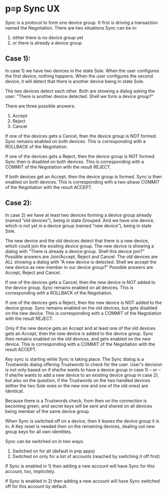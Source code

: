 # p≡p Sync UX

Sync is a protocol to form one device group. It first is driving a
transaction named the Negotiation. There are two situations Sync can be
in:

1. either there is no device group yet
2. or there is already a device group

## Case 1):

In case 1) we have two devices in the state Sole. When the user
configures the first device, nothing happens. When the user configures
the second device, it will detect that there is another device being in
state Sole.

The two devices detect each other. Both are showing a dialog asking the
user: “There is another device detected. Shell we form a device group?”

There are three possible answers:

1. Accept
1. Reject
1. Cancel

If one of the devices gets a Cancel, then the device group is NOT
formed. Sync remains enabled on both devices. This is corresponding with
a ROLLBACK of the Negotiation.

If one of the devices gets a Reject, then the device group is NOT
formed. Sync then is disabled on both devices. This is corresponding
with a COMMIT of the Negotiation with the result REJECT.

If both devices get an Accept, then the device group is formed. Sync is
then enabled on both devices. This is corresponding with a two-phase
COMMIT of the Negotiation with the result ACCEPT.

## Case 2):

In case 2) we have at least two devices forming a device group already
(named “old devices”), being in state Grouped. And we have one device,
which is not yet in a device group (named “new device”), being in state
Sole.

The new device and the old devices detect that there is a new device,
which could join the existing device group. The new device is showing
a dialog with “There is already a device group. Shell this device join?”
Possible answers are Join/Accept, Reject and Cancel. The old devices are
ALL showing a dialog with “A new device is detected. Shell we accept
the new device as new member in our device group?” Possible answers are
Accept, Reject and Cancel.

If one of the devices gets a Cancel, then the new device is NOT added to
the device group. Sync remains enabled on all devices. This is
corresponding with a ROLLBACK of the Negotiation.

If one of the devices gets a Reject, then the new device is NOT added to
the device group. Sync remains enabled on the old devices, but gets
disabled on the new device. This is corresponding with a COMMIT of the
Negotiation with the result REJECT.

Only if the new device gets an Accept and at least one of the old
devices gets an Accept, then the new device is added to the device group.
Sync then remains enabled on the old devices, and gets enabled on the
new device. This is corresponding with a COMMIT of the Negotiation with
the result ACCEPT.

Key sync is starting while Sync is taking place. The Sync dialog is a
Trustwords dialog offering Trustwords to check for the user. User's
decision is not only based on if she/he wants to have a device group in
case 1) – or – if she/he wants to add a new device to an existing device
group in case 2), but also on the question, if the Trustwords on the
two handled devices (either the two Sole ones or the new one and one of
the old ones) are identical.

Because there is a Trustwords check, from then on the connection is
becoming green, and secret keys will be sent and shared on all devices
being member of the same device group.

When Sync is switched off on a device, then it leaves the device group
it is in. A Key reset is needed then on the remaining devices, dealing
out new group keys for all own identities.

Sync can be switched on in two ways:

1. Switched on for all (default in p≡p apps)
2. Switched on only for a list of accounts (reached by switching it off
   first)

If Sync is enabled in 1) then adding a new account will have Sync for
this account, too, implicitely.

If Sync is enabled in 2) then adding a new account will have Sync
switched off for this account by default.

